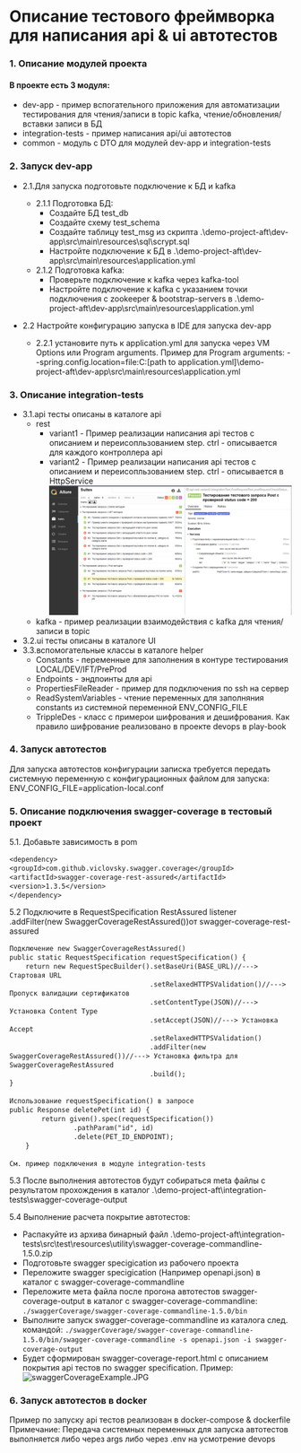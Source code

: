 

# Описание тестового фреймворка для написания api & ui автотестов

### 1. Описание модулей проекта
#### В проекте есть 3 модуля:
- dev-app - пример вспогательного приложения для автоматизации тестирования для чтения/записи в topic kafka, чтение/обновления/вставки записи в БД 
- integration-tests - пример написания api/ui автотестов  
- common - модуль с DTO для модулей dev-app и integration-tests

### 2. Запуск dev-app
- 2.1.Для запуска подготовьте подключение к БД и kafka
  - 2.1.1 Подготовка БД:
    - Создайте БД test_db
    - Создайте схему test_schema
    - Создайте таблицу test_msg из скрипта .\demo-project-aft\dev-app\src\main\resources\sql\scrypt.sql
    - Настройте подключение к БД в .\demo-project-aft\dev-app\src\main\resources\application.yml
  - 2.1.2 Подготовка kafka:
    - Проверьте подключение к kafka через kafka-tool
    - Настройте подключение к kafka с указанием точки подключения с zookeeper & bootstrap-servers в .\demo-project-aft\dev-app\src\main\resources\application.yml
    
- 2.2 Настройте конфигурацию запуска в IDE для запуска dev-app
  - 2.2.1 установите путь к application.yml для запуска через VM Options или Program arguments. Пример для Program arguments:  --spring.config.location=file:C:\[path to application.yml]\demo-project-aft\dev-app\src\main\resources\application.yml

### 3. Описание integration-tests
- 3.1.api тесты описаны в каталоге api
  - rest
    - variant1 - Пример реализации написания api тестов с описанием и переисопльзованием step. ctrl - описывается для каждого контроллера api
    - variant2 - Пример реализации написания api тестов с описанием и переисопльзованием step. ctrl - описывается в HttpServiсe
    ![allureReportExample.png](integration-tests%2Fsrc%2Ftest%2Fresources%2Futility%2FallureReportExample.png)
  - kafka - пример реализации взаимодействия с kafka для чтения/записи в topic
- 3.2.ui тесты описаны в каталоге UI
- 3.3.вспомогательные классы в каталоге helper
  - Constants - переменные для заполнения в контуре тестирования LOCAL/DEV/IFT/PreProd
  - Endpoints - эндпоинты для api
  - PropertiesFileReader - пример для подключения по ssh на сервер
  - ReadSystemVariables - чтение переменных для заполняния constants из системной переменной ENV_CONFIG_FILE 
  -  TrippleDes - класс с примерои шифрования и дешифрования. Как правило шифрование реализовано в проекте devops в play-book

### 4. Запуск автотестов
Для запуска автотестов конфигурации записка требуется передать системную переменную с конфигурационных файлом для запуска: ENV_CONFIG_FILE=application-local.conf

### 5. Описание подключения swagger-coverage в тестовый проект
5.1. Добавьте зависимость в pom   
```
<dependency>
<groupId>com.github.viclovsky.swagger.coverage</groupId>
<artifactId>swagger-coverage-rest-assured</artifactId>
<version>1.3.5</version>
</dependency>
```
5.2 Подключите в RequestSpecification RestAssured listener .addFilter(new SwaggerCoverageRestAssured())от swagger-coverage-rest-assured
```
Подключение new SwaggerCoverageRestAssured()
public static RequestSpecification requestSpecification() {
    return new RequestSpecBuilder().setBaseUri(BASE_URL)//---> Cтартовая URL
                                   .setRelaxedHTTPSValidation()//---> Пропуск валидации сертификатов
                                   .setContentType(JSON)//---> Установка Content Type
                                   .setAccept(JSON)//---> Установка Accept
                                   .setRelaxedHTTPSValidation()
                                   .addFilter(new SwaggerCoverageRestAssured())//---> Установка фильтра для SwaggerCoverageRestAssured
                                   .build();
}

Использование requestSpecification() в запросе
public Response deletePet(int id) {
        return given().spec(requestSpecification())
                .pathParam("id", id)
                .delete(PET_ID_ENDPOINT);
    }
    
См. пример подключения в модуле integration-tests  
```
5.3 После выполнения автотестов будут собираться meta файлы с результатом прохождения в каталог .\demo-project-aft\integration-tests\swagger-coverage-output 

5.4 Выполнение расчета покрытие автотестов:
- Распакуйте из архива бинарный файл .\demo-project-aft\integration-tests\src\test\resources\utility\swagger-coverage-commandline-1.5.0.zip
- Подготовьте swagger specigication из рабочего проекта
- Переложите swagger specigication (Например openapi.json) в каталог с swagger-coverage-commandline
- Переложите мета файла после прогона автотестов swagger-coverage-output  в каталог с swagger-coverage-commandline: ```./swaggerCoverage/swagger-coverage-commandline-1.5.0/bin```
- Выполните запуск swagger-coverage-commandline из каталога след. командой: 
```./swaggerCoverage/swagger-coverage-commandline-1.5.0/bin/swagger-coverage-commandline -s openapi.json -i swagger-coverage-output```
- Будет сформирован swagger-coverage-report.html с описанием покрытия api тестов по swagger specification. Пример:
![swaggerCoverageExample.JPG](integration-tests%2Fsrc%2Ftest%2Fresources%2Futility%2FswaggerCoverageExample.JPG)

### 6. Запуск автотестов в docker
Пример по запуску api тестов реализован в docker-compose & dockerfile
Примечание: Передача системных переменных для запуска автотестов выполняется либо через args либо через .env на усмотрение devops

